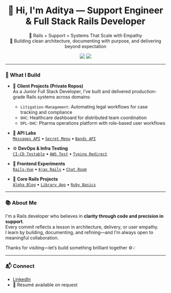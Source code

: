 <h1 align="center">👋 Hi, I'm Aditya — Support Engineer & Full Stack Rails Developer</h1>

<p align="center">
💬 Rails + Support = Systems That Scale with Empathy<br>
🧠 Building clean architecture, documenting with purpose, and delivering beyond expectation
</p>

<p align="center">
  <img src="https://img.shields.io/badge/Ruby-2.6.3-red" />
  <img src="https://img.shields.io/badge/Rails-6.0.6-blue" />
</p>

---

### 🔧 What I Build

- 💼 **Client Projects (Private Repos)**  
  As a Junior Full Stack Developer, I’ve built and delivered production-grade Rails systems across domains:
  - `Litigation-Management`: Automating legal workflows for case tracking and compliance  
  - `OHC`: Healthcare dashboard for distributed team coordination  
  - `DPL-OHC`: Pharma operations platform with role-based user workflows  

- 🔌 **API Labs**  
  [`Messages API`](https://github.com/AdityaChavan2681/Messages-api) • [`Secret Menu`](https://github.com/AdityaChavan2681/Secret-menu-api) • [`Bands API`](https://github.com/AdityaChavan2681/Bands-Api)

- ⚙️ **DevOps & Infra Testing**  
  [`CI-CD Testable`](https://github.com/AdityaChavan2681/CI-CD-Testable) • [`AWS Test`](https://github.com/AdityaChavan2681/AWS-Test) • [`Typing Redirect`](https://github.com/AdityaChavan2681/typing-redirect)

- 🎨 **Frontend Experiments**  
  [`Rails-Vue`](https://github.com/AdityaChavan2681/Rails-Vue) • [`Ajax Rails`](https://github.com/AdityaChavan2681/Ajax-rails) • [`Chat Room`](https://github.com/AdityaChavan2681/Chat-room)

- 📘 **Core Rails Projects**  
  [`Alpha Blog`](https://github.com/AdityaChavan2681/alpha-blog) • [`Library App`](https://github.com/AdityaChavan2681/Library-App) • [`Ruby Basics`](https://github.com/AdityaChavan2681/Ruby-basics)

---

### 📚 About Me

I'm a Rails developer who believes in **clarity through code and precision in support**.  
Every commit reflects a lesson in architecture, delivery, or user empathy.  
I learn by building, documenting, and refining—and I’m always open to meaningful collaboration.

Thanks for visiting—let’s build something brilliant together ⚙️💡

---

### 📬 Connect

- [LinkedIn](https://www.linkedin.com/in/aditya-atul-chavan-59bb06157)  
- 🧾 Résumé available on request
